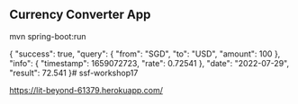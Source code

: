 ## Currency Converter App
mvn spring-boot:run



{
    "success": true,
    "query": {
        "from": "SGD",
        "to": "USD",
        "amount": 100
    },
    "info": {
        "timestamp": 1659072723,
        "rate": 0.72541
    },
    "date": "2022-07-29",
    "result": 72.541
}# ssf-workshop17

https://lit-beyond-61379.herokuapp.com/